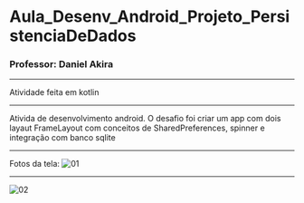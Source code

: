 # Aula_Desenv_Android_Projeto_PersistenciaDeDados
### Professor: Daniel Akira

---

Atividade feita em kotlin

-----

Ativida de desenvolvimento android. O desafio foi criar um app com dois layaut FrameLayout com conceitos de SharedPreferences, spinner e integração com banco sqlite

---

Fotos da tela:
![01](https://user-images.githubusercontent.com/81994459/184050151-eb219dcb-d155-4f47-ba7f-05e081681b79.PNG)

-----

![02](https://user-images.githubusercontent.com/81994459/184050165-341c6b25-580f-483b-9222-8e5393d01f0f.PNG)
